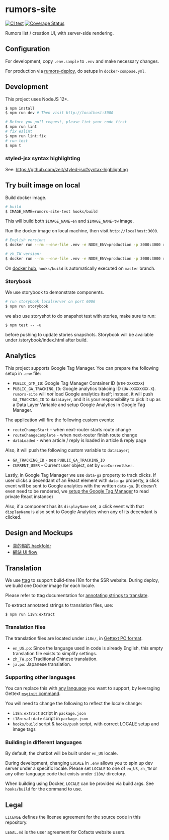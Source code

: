 # rumors-site

[![CI test](https://github.com/cofacts/rumors-site/actions/workflows/ci.yml/badge.svg)](https://github.com/cofacts/rumors-site/actions/workflows/ci.yml) [![Coverage Status](https://coveralls.io/repos/github/cofacts/rumors-site/badge.svg?branch=master)](https://coveralls.io/github/cofacts/rumors-site?branch=master)

Rumors list / creation UI, with server-side rendering.

## Configuration

For development, copy `.env.sample` to `.env` and make necessary changes.

For production via [rumors-deploy](http://github.com/cofacts/rumors-deploy), do setups in `docker-compose.yml`.

## Development

This project uses NodeJS 12+.

``` bash
$ npm install
$ npm run dev # Then visit http://localhost:3000

# Before you pull request, please lint your code first
$ npm run lint
# fix eslint
$ npm run lint:fix
# run test
$ npm t
```
### styled-jsx syntax highlighting

See: https://github.com/zeit/styled-jsx#syntax-highlighting

## Try built image on local

Build docker image.

``` bash
# build
$ IMAGE_NAME=rumors-site-test hooks/build
```

This will build both `$IMAGE_NAME-en` and `$IMAGE_NAME-tw` image.

Run the docker image on local machine, then visit `http://localhost:3000`.

``` bash
# English version:
$ docker run --rm --env-file .env -e NODE_ENV=production -p 3000:3000 rumors-site-test-en

# zh_TW version:
$ docker run --rm --env-file .env -e NODE_ENV=production -p 3000:3000 rumors-site-test-tw
```

On [docker hub](https://hub.docker.com/r/cofacts/rumors-site), `hooks/build` is automatically executed on `master` branch.

### Storybook
We use storybook to demonstrate components.
```bash
# run storybook localserver on port 6006
$ npm run storybook
```
we also use storyshot to do snapshot test with stories, make sure to run:
```
$ npm test -- -u
```
before pushing to update stories snapshots.
Storybook will be available under /storybook/index.html after build.

## Analytics

This project supports Google Tag Manager. You can prepare the following setup in `.env` file:
- `PUBLIC_GTM_ID`: Google Tag Manager Container ID (`GTM-XXXXXXX`)
- `PUBLIC_GA_TRACKING_ID`: Google analytics trakcing ID (`UA-XXXXXXXX-X`). `rumors-site` will *not*
  load Google analytics itself; instead, it will push `GA_TRACKING_ID` to `dataLayer`, and it is your
  responsibility to pick it up as a Data Layer Variable and setup Google Analytics in Google Tag Manager.

The application will fire the following custom events:

- `routeChangeStart` - when next-router starts route change
- `routeChangeComplete` - when next-router finish route change
- `dataLoaded` - when article / reply is loaded in article & reply page

Also, it will push the following custom variable to `dataLayer`;

- `GA_TRACKING_ID` - see `PUBLIC_GA_TRACKING_ID`
- `CURRENT_USER` - Current user object, set by `useCurrentUser`.

Lastly, in Google Tag Manager we use `data-ga` property to track clicks.
If user clicks a decendant of an React element with `data-ga` property,
a click event will be sent to Google analytics with the written `data-ga`.
(It doesn't even need to be rendered, we [setup the Google Tag Manager](https://github.com/cofacts/rumors-site/pull/254) to read private React instance)

Also, if a component has its `displayName` set,
a click event with that `displayName` is also sent to Google Analytics when any of its decendant is clicked.

## Design and Mockups

* [真的假的 hackfoldr](http://beta.hackfoldr.org/rumors)
* [網站 UI flow](https://i.imgur.com/lxas2Ic.jpg)


## Translation

We use [ttag](https://ttag.js.org/) to support build-time i18n for the SSR website. During deploy,
we build one Docker image for each locale.

Please refer to ttag documentation for [annotating strings to translate](https://ttag.js.org/docs/quickstart.html).

To extract annotated strings to translation files, use:

```
$ npm run i18n:extract
```

### Translation files

The translation files are located under `i18n/`, in [Gettext PO format](https://www.gnu.org/software/gettext/manual/html_node/PO-Files.html).

- `en_US.po`: Since the language used in code is already English, this empty translation file exists to simplify settings.
- `zh_TW.po`: Traditional Chinese translation.
- `ja.po`: Japanese translation.

### Supporting other languages

You can replace this with [any language](https://www.gnu.org/software/gettext/manual/html_node/Locale-Names.html) you want to support, by leveraging Gettext [`msginit` command](https://www.gnu.org/software/gettext/manual/html_node/msginit-Invocation.html).

You will need to change the following to reflect the locale change:

- `i18n:extract` script in `package.json`
- `i18n:validate` script in `package.json`
- `hooks/build` script & `hooks/push` script, with correct LOCALE setup and image tags

### Building in different languages

By default, the chatbot will be built under `en_US` locale.

During development, changing `LOCALE` in `.env` allows you to spin up dev server under a specific locale.
Please set `LOCALE` to one of `en_US`, `zh_TW` or any other language code that exists under `i18n/` directory.

When building using Docker, `LOCALE` can be provided via build args. See `hooks/build` for the command to use.

## Legal

`LICENSE` defines the license agreement for the source code in this repository.

`LEGAL.md` is the user agreement for Cofacts website users.

